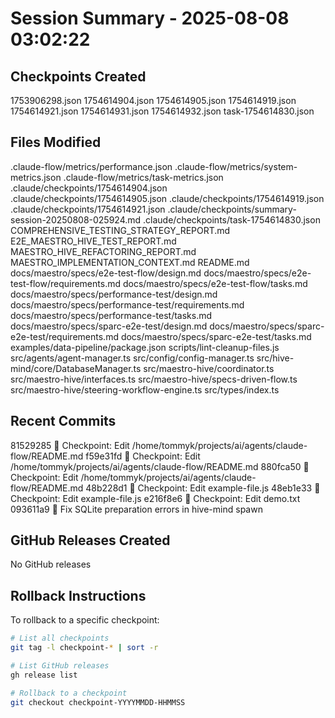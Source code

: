 # Session Summary - 2025-08-08 03:02:22

## Checkpoints Created
1753906298.json
1754614904.json
1754614905.json
1754614919.json
1754614921.json
1754614931.json
1754614932.json
task-1754614830.json

## Files Modified
.claude-flow/metrics/performance.json
.claude-flow/metrics/system-metrics.json
.claude-flow/metrics/task-metrics.json
.claude/checkpoints/1754614904.json
.claude/checkpoints/1754614905.json
.claude/checkpoints/1754614919.json
.claude/checkpoints/1754614921.json
.claude/checkpoints/summary-session-20250808-025924.md
.claude/checkpoints/task-1754614830.json
COMPREHENSIVE_TESTING_STRATEGY_REPORT.md
E2E_MAESTRO_HIVE_TEST_REPORT.md
MAESTRO_HIVE_REFACTORING_REPORT.md
MAESTRO_IMPLEMENTATION_CONTEXT.md
README.md
docs/maestro/specs/e2e-test-flow/design.md
docs/maestro/specs/e2e-test-flow/requirements.md
docs/maestro/specs/e2e-test-flow/tasks.md
docs/maestro/specs/performance-test/design.md
docs/maestro/specs/performance-test/requirements.md
docs/maestro/specs/performance-test/tasks.md
docs/maestro/specs/sparc-e2e-test/design.md
docs/maestro/specs/sparc-e2e-test/requirements.md
docs/maestro/specs/sparc-e2e-test/tasks.md
examples/data-pipeline/package.json
scripts/lint-cleanup-files.js
src/agents/agent-manager.ts
src/config/config-manager.ts
src/hive-mind/core/DatabaseManager.ts
src/maestro-hive/coordinator.ts
src/maestro-hive/interfaces.ts
src/maestro-hive/specs-driven-flow.ts
src/maestro-hive/steering-workflow-engine.ts
src/types/index.ts

## Recent Commits
81529285 🔖 Checkpoint: Edit /home/tommyk/projects/ai/agents/claude-flow/README.md
f59e31fd 🔖 Checkpoint: Edit /home/tommyk/projects/ai/agents/claude-flow/README.md
880fca50 🔖 Checkpoint: Edit /home/tommyk/projects/ai/agents/claude-flow/README.md
48b228d1 🔖 Checkpoint: Edit example-file.js
48eb1e33 🔖 Checkpoint: Edit example-file.js
e216f8e6 🔖 Checkpoint: Edit demo.txt
093611a9 🔧 Fix SQLite preparation errors in hive-mind spawn

## GitHub Releases Created
No GitHub releases

## Rollback Instructions
To rollback to a specific checkpoint:
```bash
# List all checkpoints
git tag -l checkpoint-* | sort -r

# List GitHub releases
gh release list

# Rollback to a checkpoint
git checkout checkpoint-YYYYMMDD-HHMMSS
```
